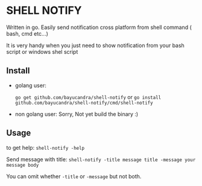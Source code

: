 # SHELL NOTIFY

Written in go. Easily send notification cross platform from shell command ( bash, cmd etc...)

It is very handy when you just need to show notification from your bash script or windows shel script

## Install

- golang user:

    `go get github.com/bayucandra/shell-notify` or `go install github.com/bayucandra/shell-notify/cmd/shell-notify`
    
- non golang user:
    Sorry, Not yet build the binary :)

## Usage

to get help: ``shell-notify -help``


Send message with title: ``shell-notify -title message title -message your message body``

You can omit whether ``-title`` or ``-message`` but not both.